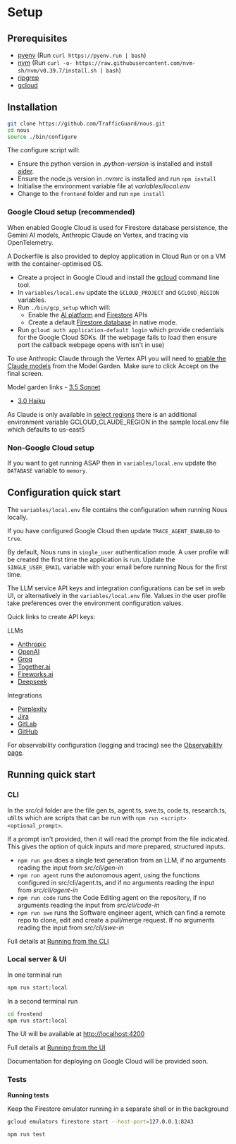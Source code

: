 # Setup

## Prerequisites

- [pyenv](https://github.com/pyenv/pyenv) (Run `curl https://pyenv.run | bash`)
- [nvm](https://github.com/nvm-sh/nvm) (Run `curl -o- https://raw.githubusercontent.com/nvm-sh/nvm/v0.39.7/install.sh | bash`)
- [ripgrep](https://github.com/BurntSushi/ripgrep?tab=readme-ov-file#installation)
- [gcloud](https://cloud.google.com/sdk/docs/install)

## Installation
```bash
git clone https://github.com/TrafficGuard/nous.git
cd nous
source ./bin/configure
```
The configure script will:

- Ensure the python version in *.python-version* is installed and install [aider](https://aider.chat/).
- Ensure the node.js version in *.nvmrc* is installed and run `npm install`
- Initialise the environment variable file at *variables/local.env*
- Change to the `frontend` folder and run `npm install`

### Google Cloud setup (recommended)

When enabled Google Cloud is used for Firestore database persistence, the Gemini AI models, Anthropic Claude on Vertex, and tracing via OpenTelemetry.

A Dockerfile is also provided to deploy application in Cloud Run or on a VM with the container-optimised OS.

- Create a project in Google Cloud and install the [gcloud](https://cloud.google.com/sdk/docs/install) command line tool.
- In `variables/local.env` update the `GCLOUD_PROJECT` and `GCLOUD_REGION` variables.
- Run `./bin/gcp_setup` which will:
    - Enable the [AI platform](https://console.cloud.google.com/apis/library/aiplatform.googleapis.com) and [Firestore](https://console.cloud.google.com/apis/library/firestore.googleapis.com) APIs
    - Create a default [Firestore database](https://console.cloud.google.com/firestore/databases) in native mode.
- Run `gcloud auth application-default login` which provide credentials for the Google Cloud SDKs. (If the webpage fails to load then ensure port the callback webpage opens with isn't in use)

To use Anthropic Claude through the Vertex API you will need to [enable the Claude models](https://cloud.google.com/vertex-ai/generative-ai/docs/partner-models/use-claude#grant-permissions) from the Model Garden. Make sure to click Accept on the final screen.

Model garden links - [3.5 Sonnet](https://console.cloud.google.com/vertex-ai/publishers/anthropic/model-garden/claude-3-5-sonnet?supportedpurview=project)
- [3.0 Haiku](https://console.cloud.google.com/vertex-ai/publishers/anthropic/model-garden/claude-3-haiku?supportedpurview=project)

As Claude is only available in [select regions](https://cloud.google.com/vertex-ai/generative-ai/docs/partner-models/use-claude#regions) there is an additional environment variable GCLOUD_CLAUDE_REGION in the sample local.env file which defaults to us-east5

### Non-Google Cloud setup

If you want to get running ASAP then in `variables/local.env` update the `DATABASE` variable to `memory`.

## Configuration quick start

The `variables/local.env` file contains the configuration when running Nous locally.

If you have configured Google Cloud then update `TRACE_AGENT_ENABLED` to `true`.

By default, Nous runs in `single_user` authentication mode. A user profile will be created the first time the application is run.
Update the `SINGLE_USER_EMAIL` variable with your email before running Nous for the first time.

The LLM service API keys and integration configurations can be set in web UI, or alternatively in the `variables/local.env` file. Values in the user profile take preferences over the environment configuration values.

Quick links to create API keys:

LLMs
- [Anthropic](https://console.anthropic.com/settings/keys)
- [OpenAI](https://platform.openai.com/api-keys)
- [Groq](https://console.groq.com/keys)
- [Together.ai](https://api.together.ai/settings/api-keys)
- [Fireworks.ai](https://fireworks.ai/api-keys)
- [Deepseek](https://platform.deepseek.com/api_keys)

Integrations
- [Perplexity](https://www.perplexity.ai/settings/api)
- [Jira](https://id.atlassian.com/manage-profile/security/api-tokens)
- [GitLab](https://www.gitab.com/-/user_settings/personal_access_tokens)
- [GitHub](https://github.com/settings/tokens?type=beta)

For observability configuration (logging and tracing) see the [Observability page](observability.md).

## Running quick start

### CLI

In the *src/cli* folder are the file gen.ts, agent.ts, swe.ts, code.ts, research.ts, util.ts which are scripts that can be run with `npm run <script> <optional_prompt>`.

If a prompt isn't provided, then it will read the prompt from the file indicated. This gives the option of quick inputs and more prepared, structured inputs.

- `npm run gen` does a single text generation from an LLM, if no arguments reading the input from *src/cli/gen-in*
- `npm run agent` runs the autonomous agent, using the functions configured in src/cli/agent.ts, and if no arguments reading the input from *src/cli/agent-in*
- `npm run code` runs the Code Editing agent on the repository, if no arguments reading the input from *src/cli/code-in*
- `npm run swe` runs the Software engineer agent, which can find a remote repo to clone, edit and create a pull/merge request. If no arguments reading the input from *src/cli/swe-in*

Full details at [Running from the CLI](getting-started-cli.md)

### Local server & UI

In one terminal run
```bash
npm run start:local
```
In a second terminal run
```bash
cd frontend
npm run start:local
```
The UI will be available at [http://localhost:4200](http://localhost:4200)

Full details at [Running from the UI](getting-started-ui.md)

Documentation for deploying on Google Cloud will be provided soon.

### Tests

**Running tests**

Keep the Firestore emulator running in a separate shell or in the background
```bash
gcloud emulators firestore start --host-port=127.0.0.1:8243
```
```bash
npm run test
```


